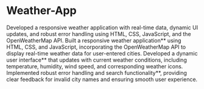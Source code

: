 # Weather-App
Developed a responsive weather application with real-time data, dynamic UI updates, and robust error handling using HTML, CSS, JavaScript, and the OpenWeatherMap API.
Built a responsive weather application** using HTML, CSS, and JavaScript, incorporating the OpenWeatherMap API to display real-time weather data for user-entered cities.
Developed a dynamic user interface** that updates with current weather conditions, including temperature, humidity, wind speed, and corresponding weather icons.
Implemented robust error handling and search functionality**, providing clear feedback for invalid city names and ensuring smooth user experience.
